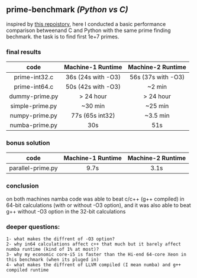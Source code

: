 
## prime-benchmark <i>(Python vs C)</i>

inspired by [this repoistory](https://github.com/tsoding/prime-benchmark), here I conducted a basic performance comparison betweenand C and Python with the same prime finding bechmark. the task is to find first 1e+7 primes.

### final results
| code | Machine-1 Runtime | Machine-2 Runtime |
|:--------------: |:--------------:| :--------------:|
| prime-int32.c | 36s (24s with -O3) | 56s (37s with -O3) |
| prime-int64.c | 50s (42s with -O3) | ~2 min |
| dummy-prime.py | > 24 hour | > 24 hour |
| simple-prime.py | ~30 min | ~25 min|
| numpy-prime.py | 77s (65s int32) | ~3.5 min |
| numba-prime.py | 30s | 51s |

### bonus solution
| code | Machine-1 Runtime | Machine-2 Runtime |
|:--------------: |:--------------:| :--------------:|
| parallel-prime.py | 9.7s | 3.1s |

### conclusion
on both machines namba code was able to beat c/c++ (g++ compiled) in 64-bit calculations (with or without -O3 option), and it was also able to beat g++ without -O3 option in the 32-bit calculations

### deeper questions:
    1- what makes the diffrent of -O3 option? 
    2- why in64 calculations affect c++ that much but it barely affect numba runtime (kind of 1% at most)?
    3- why my economic core-i5 is faster than the Hi-end 64-core Xeon in this benchmark (when its pluged in)
    4- what makes the diffrent of LLVM compiled (I mean numba) and g++ compiled runtime
    